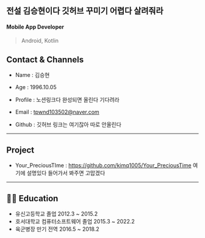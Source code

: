 ## 전설 김승현이다 깃허브 꾸미기 어렵다 살려줘라
#### Mobile App Developer 
> Android, Kotlin

Contact & Channels
---

- Name : 김승현 
 
- Age : 1996.10.05 

- Profile : 노션링크다 완성되면 올린다 기다려라 

- Email : tpwnd103502@naver.com 

- Github : 깃허브 링크는 여기잖아 따로 안올린다


---

Project
---

- Your_PreciousTIme : https://github.com/kimq1005/Your_PreciousTime 여기에 설명있다 들어가서 봐주면 고맙겠다
---


## 👨‍🎓 Education
- 유신고등학교 졸업 2012.3 ~ 2015.2
- 호서대학교 컴퓨터소프트웨어 졸업 2015.3 ~ 2022.2
- 육군병장 만기 전역 2016.5 ~ 2018.2

<!---
kimq1005/kimq1005 is a ✨ special ✨ repository because its `README.md` (this file) appears on your GitHub profile.
You can click the Preview link to take a look at your changes.
--->
